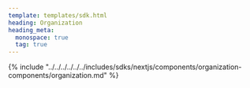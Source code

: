 ```yaml
---
template: templates/sdk.html
heading: Organization
heading_meta:
  monospace: true
  tag: true
---
```

{% include "../../../../../../includes/sdks/nextjs/components/organization-components/organization.md" %}
